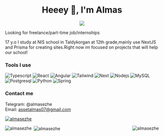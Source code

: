 <h1 align="center">Heeey 👋, I'm Almas</h1>


<p align="center">
  <img src="https://readme-typing-svg.herokuapp.com?color=%238fce00&size=28&center=true&lines=Next.js;TypeScript;Angular;SpringBoot;Prisma;ReactJs"/>
</p>

<p>Looking for freelance/part-time job/internships</p>

<p>
17 y.o
  I study at NIS school in Taldykorgan at 12th grade,mainly use NextJS and Prisma for creating sites.Right now im focused on projects that will help our school!
</p>


<h3>Tools I use</h3>
<p>
  <img alt="Typescript" src="https://img.shields.io/badge/typescript-%23007ACC.svg?style=for-the-badge&logo=typescript&logoColor=white" />
  <img alt="React" src="https://img.shields.io/badge/react-%2320232a.svg?style=for-the-badge&logo=react&logoColor=%2361DAFB" />
  <img alt="Angular" src="https://img.shields.io/badge/angular-%23DD0031.svg?style=for-the-badge&logo=angular&logoColor=white" />
  <img alt="Tailwind" src="https://img.shields.io/badge/tailwindcss-%2338B2AC.svg?style=for-the-badge&logo=tailwind-css&logoColor=white" />
  <img alt="Next" src="https://img.shields.io/badge/Next-black?style=for-the-badge&logo=next.js&logoColor=white" />
  <img alt="Nodejs" src="https://img.shields.io/badge/node.js-6DA55F?style=for-the-badge&logo=node.js&logoColor=white" />
  <img alt="MySQL" src="https://img.shields.io/badge/mysql-%2300f.svg?style=for-the-badge&logo=mysql&logoColor=white" />
  <img alt="Postgresql" src="https://img.shields.io/badge/postgres-%23316192.svg?style=for-the-badge&logo=postgresql&logoColor=white" />
  <img alt="Python" src="https://img.shields.io/badge/Python-3776AB?style=for-the-badge&logo=python&logoColor=white" />
  <img alt="Spring" src="https://img.shields.io/badge/Spring-6DB33F?style=for-the-badge&logo=spring&logoColor=white" />
  
  
</p>
  
<h3>Contact me</h3>

Telegram: @almasezhe  
Email: assetalmas07@gmail.com    

<p align="left"> <a href="https://github.com/ryo-ma/github-profile-trophy"><img src="https://github-profile-trophy.vercel.app/?username=almasezhe" alt="almasezhe" /></a> </p>


<p><img align="left" src="https://github-readme-streak-stats.herokuapp.com/?user=almasezhe&" alt="almasezhe" /></p>
<p><img align="right" src="https://github-readme-stats.vercel.app/api?username=almasezhe&show_icons=true&locale=en" alt="almasezhe" /></p>

<p>&nbsp;<img align="center" src="https://github-readme-stats.vercel.app/api/top-langs?username=almasezhe&show_icons=true&theme=merko&locale=en&layout=compact" alt="almasezhe" /></p>


